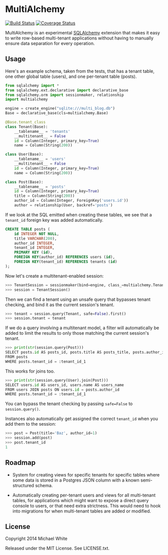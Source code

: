MultiAlchemy
==

[![Build Status](https://travis-ci.org/mwhite/MultiAlchemy.png)](https://travis-ci.org/mwhite/MultiAlchemy)
[![Coverage Status](https://coveralls.io/repos/mwhite/MultiAlchemy/badge.png)](https://coveralls.io/r/mwhite/MultiAlchemy)

MultiAlchemy is an experimental [SQLAlchemy](http://www.sqlalchemy.org)
extension that makes it easy to write row-based multi-tenant applications
without having to manually ensure data separation for every operation.

Usage
--

Here's an example schema, taken from the tests, that has a tenant table, one
other global table (users), and one per-tenant table (posts).

```python
from sqlalchemy import *
from sqlalchemy.ext.declarative import declarative_base
from sqlalchemy.orm import sessionmaker, relationship
import multialchemy

engine = create_engine("sqlite:///multi_blog.db")
Base = declarative_base(cls=multialchemy.Base)

@Base.tenant_class
class Tenant(Base):
    __tablename__ = 'tenants'
    __multitenant__ = False
    id = Column(Integer, primary_key=True)
    name = Column(String(200))

class User(Base):
    __tablename__ = 'users'
    __multitenant__ = False
    id = Column(Integer, primary_key=True)
    name = Column(String(200))

class Post(Base):
    __tablename__ = 'posts'
    id = Column(Integer, primary_key=True)
    title = Column(String(200))
    author_id = Column(Integer, ForeignKey('users.id'))
    author = relationship(User, backref='posts')
```

If we look at the SQL emitted when creating these tables, we see that a
`tenant_id` foreign key was added automatically.

```sql
CREATE TABLE posts (
	id INTEGER NOT NULL, 
	title VARCHAR(200), 
	author_id INTEGER, 
	tenant_id INTEGER, 
	PRIMARY KEY (id), 
	FOREIGN KEY(author_id) REFERENCES users (id), 
	FOREIGN KEY(tenant_id) REFERENCES tenants (id)
);
```

Now let's create a multitenant-enabled session:

```python
>>> TenantSession = sessionmaker(bind=engine, class_=multialchemy.TenantSession)
>>> session = TenantSession()
```

Then we can find a tenant using an unsafe query that bypasses tenant checking, and
bind it as the current session's tenant.

```python
>>> tenant = session.query(Tenant, safe=False).first()
>>> session.tenant = tenant
```

If we do a query involving a multitenant model, a filter will automatically be
added to limit the results to only those matching the current session's tenant.

```python
>>> print(str(session.query(Post)))
SELECT posts.id AS posts_id, posts.title AS posts_title, posts.author_id AS posts_author_id, posts.tenant_id AS posts_tenant_id 
FROM posts 
WHERE posts.tenant_id = :tenant_id_1
```

This works for joins too.

```python
>>> print(str(session.query(User).join(Post)))
SELECT users.id AS users_id, users.name AS users_name 
FROM users JOIN posts ON users.id = posts.author_id 
WHERE posts.tenant_id = :tenant_id_1
```

You can bypass the tenant checking by passing `safe=False` to `session.query()`.

Instances also automatically get assigned the correct `tenant_id` when you add
them to the session:

```python
>>> post = Post(title='Baz', author_id=1)
>>> session.add(post)
>>> post.tenant_id
1
```

Roadmap
--

- System for creating views for specific tenants for specific tables where some
  data is stored in a Postgres JSON column with a known semi-structured schema.

- Automatically creating per-tenant users and views for all multi-tenant tables,
  for applications which might want to expose a direct query console to users,
  or that need extra strictness.  This would need to hook into migrations for
  when multi-tenant tables are added or modified.

License
--

Copyright 2014 Michael White

Released under the MIT License.  See LICENSE.txt.
